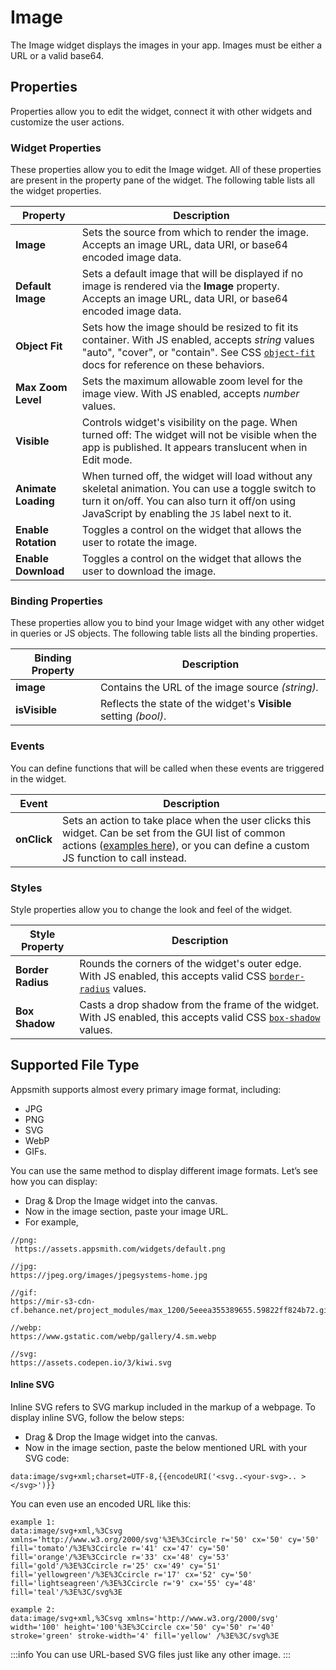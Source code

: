 # Image

The Image widget displays the images in your app. Images must be either a URL or a valid base64.

<YoutubeEmbed videoId="jdDcydQ8Ho0" title="How to use Image Widget" caption="How to use Image Widget"/>

## Properties

Properties allow you to edit the widget, connect it with other widgets and customize the user actions.

### Widget Properties

These properties allow you to edit the Image widget. All of these properties are present in the property pane of the widget. The following table lists all the widget properties.

| Property            | Description                                                                                                                                                                                                                                                   |
| ------------------- | ------------------------------------------------------------------------------------------------------------------------------------------------------------------------------------------------------------------------------------------------------------- |
| **Image**           | Sets the source from which to render the image. Accepts an image URL, data URI, or base64 encoded image data.                                                                                                                                                 |
| **Default Image**   | Sets a default image that will be displayed if no image is rendered via the **Image** property. Accepts an image URL, data URI, or base64 encoded image data.                                                                                                 |
| **Object Fit**      | Sets how the image should be resized to fit its container. With JS enabled, accepts _string_ values "auto", "cover", or "contain". See CSS [`object-fit`](https://developer.mozilla.org/en-US/docs/Web/CSS/object-fit) docs for reference on these behaviors. |
| **Max Zoom Level**  | Sets the maximum allowable zoom level for the image view. With JS enabled, accepts _number_ values.                                                                                                                                                           |
| **Visible**         | Controls widget's visibility on the page. When turned off: The widget will not be visible when the app is published. It appears translucent when in Edit mode.                                                                                                |
| **Animate Loading** | When turned off, the widget will load without any skeletal animation. You can use a toggle switch to turn it on/off. You can also turn it off/on using JavaScript by enabling the `JS` label next to it.                                                      |
| **Enable Rotation** | Toggles a control on the widget that allows the user to rotate the image.                                                                                                                                                                                     |
| **Enable Download** | Toggles a control on the widget that allows the user to download the image.                                                                                                                                                                                   |

### Binding Properties

These properties allow you to bind your Image widget with any other widget in queries or JS objects. The following table lists all the binding properties.

| Binding Property | Description                                                      |
| ---------------- | ---------------------------------------------------------------- |
| **image**        | Contains the URL of the image source _(string)._                 |
| **isVisible**    | Reflects the state of the widget's **Visible** setting _(bool)_. |

### Events

You can define functions that will be called when these events are triggered in the widget.

| Event       | Description                                                                                                                                                                                                                     |
| ----------- | ------------------------------------------------------------------------------------------------------------------------------------------------------------------------------------------------------------------------------- |
| **onClick** | Sets an action to take place when the user clicks this widget. Can be set from the GUI list of common actions ([examples here](../appsmith-framework/widget-actions/)), or you can define a custom JS function to call instead. |

### Styles

Style properties allow you to change the look and feel of the widget.

| Style Property    | Description                                                                                                                                                                      |
| ----------------- | -------------------------------------------------------------------------------------------------------------------------------------------------------------------------------- |
| **Border Radius** | Rounds the corners of the widget's outer edge. With JS enabled, this accepts valid CSS [`border-radius`](https://developer.mozilla.org/en-US/docs/Web/CSS/border-radius) values. |
| **Box Shadow**    | Casts a drop shadow from the frame of the widget. With JS enabled, this accepts valid CSS [`box-shadow`](https://developer.mozilla.org/en-US/docs/Web/CSS/box-shadow) values.    |

## Supported File Type

Appsmith supports almost every primary image format, including:

* JPG
* PNG
* SVG
* WebP
* GIFs.

You can use the same method to display different image formats. Let’s see how you can display:

* Drag & Drop the Image widget into the canvas.
* Now in the image section, paste your image URL.
* For example,

```
//png:
 https://assets.appsmith.com/widgets/default.png

//jpg:
https://jpeg.org/images/jpegsystems-home.jpg

//gif:
https://mir-s3-cdn-cf.behance.net/project_modules/max_1200/5eeea355389655.59822ff824b72.gif

//webp:
https://www.gstatic.com/webp/gallery/4.sm.webp

//svg:
https://assets.codepen.io/3/kiwi.svg
```

#### Inline SVG

Inline SVG refers to SVG markup included in the markup of a webpage. To display inline SVG, follow the below steps:

* Drag & Drop the Image widget into the canvas.
* Now in the image section, paste the below mentioned URL with your SVG code:

```
data:image/svg+xml;charset=UTF-8,{{encodeURI('<svg..<your-svg>.. ></svg>')}}
```

You can even use an encoded URL like this:

```
example 1:
data:image/svg+xml,%3Csvg xmlns='http://www.w3.org/2000/svg'%3E%3Ccircle r='50' cx='50' cy='50' fill='tomato'/%3E%3Ccircle r='41' cx='47' cy='50' fill='orange'/%3E%3Ccircle r='33' cx='48' cy='53' fill='gold'/%3E%3Ccircle r='25' cx='49' cy='51' fill='yellowgreen'/%3E%3Ccircle r='17' cx='52' cy='50' fill='lightseagreen'/%3E%3Ccircle r='9' cx='55' cy='48' fill='teal'/%3E%3C/svg%3E

example 2:
data:image/svg+xml,%3Csvg xmlns='http://www.w3.org/2000/svg' width='100' height='100'%3E%3Ccircle cx='50' cy='50' r='40' stroke='green' stroke-width='4' fill='yellow' /%3E%3C/svg%3E
```

:::info
You can use URL-based SVG files just like any other image.
:::
